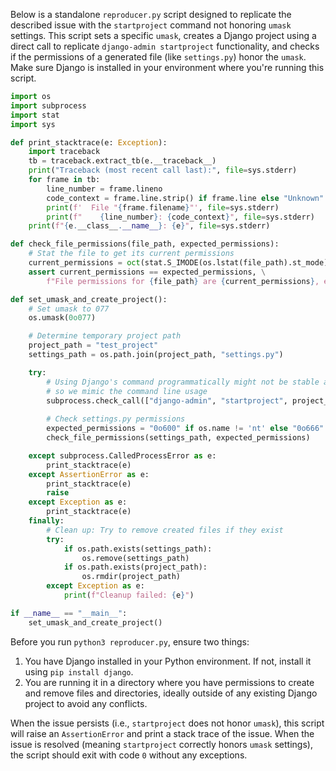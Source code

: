 Below is a standalone `reproducer.py` script designed to replicate the described issue with the `startproject` command not honoring `umask` settings. This script sets a specific `umask`, creates a Django project using a direct call to replicate `django-admin startproject` functionality, and checks if the permissions of a generated file (like `settings.py`) honor the `umask`. Make sure Django is installed in your environment where you're running this script.

```python
import os
import subprocess
import stat
import sys

def print_stacktrace(e: Exception):
    import traceback
    tb = traceback.extract_tb(e.__traceback__)
    print("Traceback (most recent call last):", file=sys.stderr)
    for frame in tb:
        line_number = frame.lineno
        code_context = frame.line.strip() if frame.line else "Unknown"
        print(f'  File "{frame.filename}"', file=sys.stderr)
        print(f"    {line_number}: {code_context}", file=sys.stderr)
    print(f"{e.__class__.__name__}: {e}", file=sys.stderr)

def check_file_permissions(file_path, expected_permissions):
    # Stat the file to get its current permissions
    current_permissions = oct(stat.S_IMODE(os.lstat(file_path).st_mode))
    assert current_permissions == expected_permissions, \
        f"File permissions for {file_path} are {current_permissions}, expected {expected_permissions}."

def set_umask_and_create_project():
    # Set umask to 077
    os.umask(0o077)

    # Determine temporary project path
    project_path = "test_project"
    settings_path = os.path.join(project_path, "settings.py")

    try:
        # Using Django's command programmatically might not be stable across versions,
        # so we mimic the command line usage
        subprocess.check_call(["django-admin", "startproject", project_path])
        
        # Check settings.py permissions
        expected_permissions = "0o600" if os.name != 'nt' else "0o666"  # Windows doesn't strictly apply umask like POSIX
        check_file_permissions(settings_path, expected_permissions)

    except subprocess.CalledProcessError as e:
        print_stacktrace(e)
    except AssertionError as e:
        print_stacktrace(e)
        raise
    except Exception as e:
        print_stacktrace(e)
    finally:
        # Clean up: Try to remove created files if they exist
        try:
            if os.path.exists(settings_path):
                os.remove(settings_path)
            if os.path.exists(project_path):
                os.rmdir(project_path)
        except Exception as e:
            print(f"Cleanup failed: {e}")

if __name__ == "__main__":
    set_umask_and_create_project()
```

Before you run `python3 reproducer.py`, ensure two things:
1. You have Django installed in your Python environment. If not, install it using `pip install django`.
2. You are running it in a directory where you have permissions to create and remove files and directories, ideally outside of any existing Django project to avoid any conflicts.

When the issue persists (i.e., `startproject` does not honor `umask`), this script will raise an `AssertionError` and print a stack trace of the issue. When the issue is resolved (meaning `startproject` correctly honors `umask` settings), the script should exit with code `0` without any exceptions.